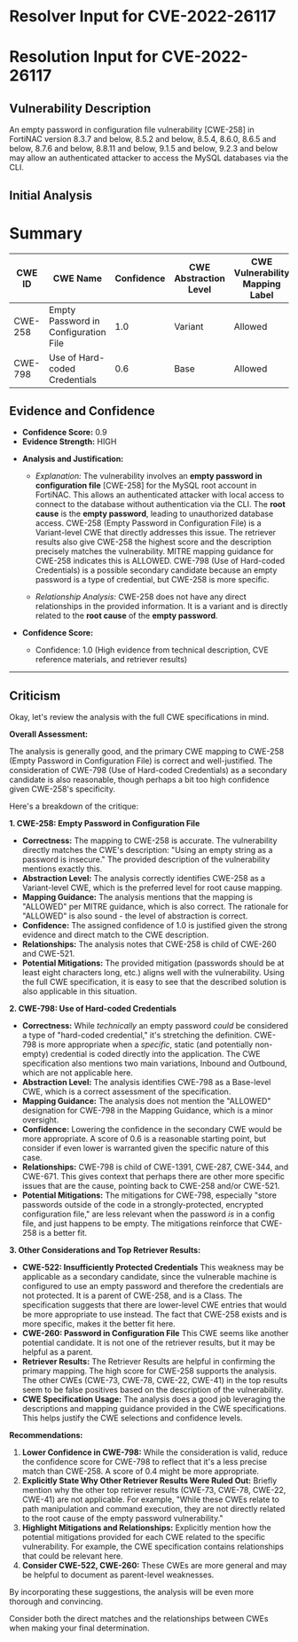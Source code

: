# Resolver Input for CVE-2022-26117

# Resolution Input for CVE-2022-26117

## Vulnerability Description
An empty password in configuration file vulnerability [CWE-258] in FortiNAC version 8.3.7 and below, 8.5.2 and below, 8.5.4, 8.6.0, 8.6.5 and below, 8.7.6 and below, 8.8.11 and below, 9.1.5 and below, 9.2.3 and below may allow an authenticated attacker to access the MySQL databases via the CLI.

## Initial Analysis
# Summary
| CWE ID | CWE Name | Confidence | CWE Abstraction Level | CWE Vulnerability Mapping Label | CWE-Vulnerability Mapping Notes |
|---|---|---|---|---|---|
| CWE-258 | Empty Password in Configuration File | 1.0 | Variant | Allowed | Primary CWE |
| CWE-798 | Use of Hard-coded Credentials | 0.6 | Base | Allowed | Secondary Candidate |

## Evidence and Confidence

*   **Confidence Score:** 0.9
*   **Evidence Strength:** HIGH

- **Analysis and Justification:**  
  - *Explanation:* The vulnerability involves an **empty password in configuration file** [CWE-258] for the MySQL root account in FortiNAC. This allows an authenticated attacker with local access to connect to the database without authentication via the CLI. The **root cause** is the **empty password**, leading to unauthorized database access. CWE-258 (Empty Password in Configuration File) is a Variant-level CWE that directly addresses this issue. The retriever results also give CWE-258 the highest score and the description precisely matches the vulnerability. MITRE mapping guidance for CWE-258 indicates this is ALLOWED. CWE-798 (Use of Hard-coded Credentials) is a possible secondary candidate because an empty password is a type of credential, but CWE-258 is more specific.
  
  - *Relationship Analysis:* CWE-258 does not have any direct relationships in the provided information. It is a variant and is directly related to the **root cause** of the **empty password**.

- **Confidence Score:**  
  - Confidence: 1.0 (High evidence from technical description, CVE reference materials, and retriever results)

---

## Criticism
Okay, let's review the analysis with the full CWE specifications in mind.

**Overall Assessment:**

The analysis is generally good, and the primary CWE mapping to CWE-258 (Empty Password in Configuration File) is correct and well-justified. The consideration of CWE-798 (Use of Hard-coded Credentials) as a secondary candidate is also reasonable, though perhaps a bit too high confidence given CWE-258's specificity.

Here's a breakdown of the critique:

**1. CWE-258: Empty Password in Configuration File**

*   **Correctness:** The mapping to CWE-258 is accurate. The vulnerability directly matches the CWE's description: "Using an empty string as a password is insecure." The provided description of the vulnerability mentions exactly this.
*   **Abstraction Level:** The analysis correctly identifies CWE-258 as a Variant-level CWE, which is the preferred level for root cause mapping.
*   **Mapping Guidance:** The analysis mentions that the mapping is "ALLOWED" per MITRE guidance, which is also correct. The rationale for "ALLOWED" is also sound - the level of abstraction is correct.
*   **Confidence:** The assigned confidence of 1.0 is justified given the strong evidence and direct match to the CWE description.
*   **Relationships:** The analysis notes that CWE-258 is child of CWE-260 and CWE-521.
*   **Potential Mitigations:** The provided mitigation (passwords should be at least eight characters long, etc.) aligns well with the vulnerability. Using the full CWE specification, it is easy to see that the described solution is also applicable in this situation.

**2. CWE-798: Use of Hard-coded Credentials**

*   **Correctness:** While *technically* an empty password *could* be considered a type of "hard-coded credential," it's stretching the definition.  CWE-798 is more appropriate when a *specific*, static (and potentially non-empty) credential is coded directly into the application. The CWE specification also mentions two main variations, Inbound and Outbound, which are not applicable here.
*   **Abstraction Level:** The analysis identifies CWE-798 as a Base-level CWE, which is a correct assessment of the specification.
*   **Mapping Guidance:** The analysis does not mention the "ALLOWED" designation for CWE-798 in the Mapping Guidance, which is a minor oversight.
*   **Confidence:** Lowering the confidence in the secondary CWE would be more appropriate. A score of 0.6 is a reasonable starting point, but consider if even lower is warranted given the specific nature of this case.
*   **Relationships:** CWE-798 is child of CWE-1391, CWE-287, CWE-344, and CWE-671. This gives context that perhaps there are other more specific issues that are the cause, pointing back to CWE-258 and/or CWE-521.
*   **Potential Mitigations:** The mitigations for CWE-798, especially "store passwords outside of the code in a strongly-protected, encrypted configuration file," are less relevant when the password *is* in a config file, and just happens to be empty. The mitigations reinforce that CWE-258 is a better fit.

**3. Other Considerations and Top Retriever Results:**

*   **CWE-522: Insufficiently Protected Credentials** This weakness may be applicable as a secondary candidate, since the vulnerable machine is configured to use an empty password and therefore the credentials are not protected. It is a parent of CWE-258, and is a Class. The specification suggests that there are lower-level CWE entries that would be more appropriate to use instead. The fact that CWE-258 exists and is more specific, makes it the better fit here.
*   **CWE-260: Password in Configuration File** This CWE seems like another potential candidate. It is not one of the retriever results, but it may be helpful as a parent.
*   **Retriever Results:** The Retriever Results are helpful in confirming the primary mapping.  The high score for CWE-258 supports the analysis. The other CWEs (CWE-73, CWE-78, CWE-22, CWE-41) in the top results seem to be false positives based on the description of the vulnerability.
*   **CWE Specification Usage:** The analysis does a good job leveraging the descriptions and mapping guidance provided in the CWE specifications.  This helps justify the CWE selections and confidence levels.

**Recommendations:**

1.  **Lower Confidence in CWE-798:** While the consideration is valid, reduce the confidence score for CWE-798 to reflect that it's a less precise match than CWE-258. A score of 0.4 might be more appropriate.
2.  **Explicitly State Why Other Retriever Results Were Ruled Out:** Briefly mention why the other top retriever results (CWE-73, CWE-78, CWE-22, CWE-41) are not applicable. For example, "While these CWEs relate to path manipulation and command execution, they are not directly related to the root cause of the empty password vulnerability."
3.  **Highlight Mitigations and Relationships:** Explicitly mention how the potential mitigations provided for each CWE related to the specific vulnerability. For example, the CWE specification contains relationships that could be relevant here.
4.  **Consider CWE-522, CWE-260:** These CWEs are more general and may be helpful to document as parent-level weaknesses.

By incorporating these suggestions, the analysis will be even more thorough and convincing.

Consider both the direct matches and the relationships between CWEs
when making your final determination.
        